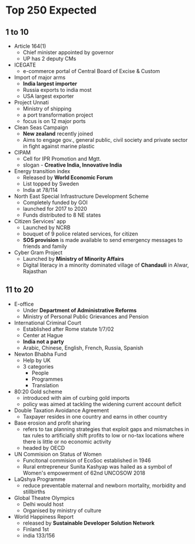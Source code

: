 # Top 250 Expected
## 1 to 10
- Article 164(1)
	- Chief minister appointed by governor
	- UP has 2 deputy CMs
- ICEGATE
	- e-commerce portal of Central Board of Excise & Custom
- Import of major arms
	- **India largest importer**
	- Russia exports to india most
	- USA largest exporter
- Project Unnati
	- Ministry of shipping
	- a port transformation project
	- focus is on 12 major ports
- Clean Seas Campaign
	- **New zealand** recently joined
	- Aims to engage gov., general public, civil society and private sector in fight against marine plastic
- CIPAM
	- Cell for IPR Promotion and Mgtt.
	- slogan - **Creative India, Innovative India**
- Energy transition index
	- Released by **World Economic Forum**
	- List topped by Sweden
	- India at 78/114
- North East Special Infrastructure Development Scheme
	- Completely funded by GOI
	- launched for 2017 to 2020
	- Funds distributed to 8 NE states
- Citizen Services' app
	- Launched by NCRB
	- bouquet of 9 police related services, for citizen
	- **SOS provision** is made available to send emergency messages to friends and family
- Cyber Gram Project
	- Launched by **Ministry of Minority Affairs**
	- Digital literacy in a minority dominated village of **Chandauli** in Alwar, Rajasthan

## 11 to 20
- E-office
	- Under **Department of Administrative Reforms**
	- Ministry of Personal Public Grievances and Pension
- International Criminal Court
	- Established after Rome statute 1/7/02
	- Center at Hague
	- **India not a party**
	- Arabic, Chinese, English, French, Russia, Spanish
- Newton Bhabha Fund
	- Help by UK
	- 3 categories
		- People
		- Programmes
		- Translation
- 80:20 Gold scheme
	- introduced with aim of curbing gold imports
	- policy was aimed at tackling the widening current account deficit
- Double Taxation Avoidance Agreement
	- Taxpayer resides in one country and earns in other country
- Base erosion and profit sharing
	- refers to tax planning strategies that exploit gaps and mismatches in tax rules to artificially shift profits to low or no-tax locations where there is little or no economic activity
	- headed by OECD
- UN Commision on Status of Women
	- Funcitonal commision of EcoSoc established in 1946
	- Rural entrepreneur Sunita Kashyap was hailed as a symbol of Women's empowerment of 62nd UNCOSOW 2018
- LaQshya Programme
	- reduce preventable maternal and newborn mortality, morbidity and stillbirths
- Global Theatre Olympics
	- Delhi would host
	- Organised by ministry of culture
- World Happiness Report
	- released by **Sustainable Developer Solution Network**
	- Finland 1st
	- india 133/156